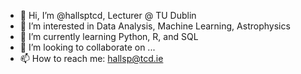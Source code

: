 - 👋 Hi, I’m @hallsptcd, Lecturer @ TU Dublin
- 👀 I’m interested in Data Analysis, Machine Learning, Astrophysics
- 🌱 I’m currently learning Python, R, and SQL
- 💞️ I’m looking to collaborate on ...
- 📫 How to reach me: hallsp@tcd.ie

<!---
hallsptcd/hallsptcd is a ✨ special ✨ repository because its `README.md` (this file) appears on your GitHub profile.
You can click the Preview link to take a look at your changes.
--->
